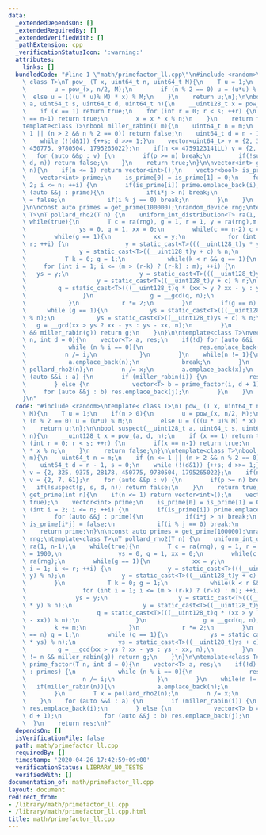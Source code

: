 ```yaml
---
data:
  _extendedDependsOn: []
  _extendedRequiredBy: []
  _extendedVerifiedWith: []
  _pathExtension: cpp
  _verificationStatusIcon: ':warning:'
  attributes:
    links: []
  bundledCode: "#line 1 \"math/primefactor_ll.cpp\"\n#include <random>\ntemplate<\
    \ class T>\nT pow_ (T x, uint64_t n, uint64_t M){\n    T u = 1;\n    if(n > 0){\n\
    \        u = pow_(x, n/2, M);\n        if (n % 2 == 0) u = (u*u) % M;\n      \
    \  else u = (((u * u)% M) * x) % M;\n    }\n    return u;\n};\n\nbool suspect(__uint128_t\
    \ a, uint64_t s, uint64_t d, uint64_t n){\n    __uint128_t x = pow_(a, d, n);\n\
    \    if (x == 1) return true;\n    for (int r = 0; r < s; ++r) {\n        if(x\
    \ == n-1) return true;\n        x = x * x % n;\n    }\n    return false;\n}\n\n\
    template<class T>\nbool miller_rabin(T m){\n    uint64_t n = m;\n    if (n <=\
    \ 1 || (n > 2 && n % 2 == 0)) return false;\n    uint64_t d = n - 1, s = 0;\n\
    \    while (!(d&1)) {++s; d >>= 1;}\n    vector<uint64_t> v = {2, 325, 9375, 28178,\
    \ 450775, 9780504, 1795265022};\n    if(n <= 4759123141LL) v = {2, 7, 61};\n \
    \   for (auto &&p : v) {\n        if(p >= n) break;\n        if(!suspect(p, s,\
    \ d, n)) return false;\n    }\n    return true;\n}\n\nvector<int> get_prime(int\
    \ n){\n    if(n <= 1) return vector<int>();\n    vector<bool> is_prime(n+1, true);\n\
    \    vector<int> prime;\n    is_prime[0] = is_prime[1] = 0;\n    for (int i =\
    \ 2; i <= n; ++i) {\n        if(is_prime[i]) prime.emplace_back(i);\n        for\
    \ (auto &&j : prime){\n            if(i*j > n) break;\n            is_prime[i*j]\
    \ = false;\n            if(i % j == 0) break;\n        }\n    }\n    return prime;\n\
    }\n\nconst auto primes = get_prime(100000);\nrandom_device rng;\ntemplate<class\
    \ T>\nT pollard_rho2(T n) {\n    uniform_int_distribution<T> ra(1, n-1);\n   \
    \ while(true){\n        T c = ra(rng), g = 1, r = 1, y = ra(rng),m = 1900,\n \
    \               ys = 0, q = 1, xx = 0;\n        while(c == n-2) c = ra(rng);\n\
    \        while(g == 1){\n            xx = y;\n            for (int i = 1; i <=\
    \ r; ++i) {\n                y = static_cast<T>(((__uint128_t)y * y) % n);\n \
    \               y = static_cast<T>((__uint128_t)y + c) % n;\n            }\n \
    \           T k = 0; g = 1;\n            while(k < r && g == 1){\n           \
    \     for (int i = 1; i <= (m > (r-k) ? (r-k) : m); ++i) {\n                 \
    \   ys = y;\n                    y = static_cast<T>(((__uint128_t)y * y) % n);\n\
    \                    y = static_cast<T>((__uint128_t)y + c) % n;\n           \
    \         q = static_cast<T>(((__uint128_t)q * (xx > y ? xx - y : y - xx)) % n);\n\
    \                }\n                g = __gcd(q, n);\n                k += m;\n\
    \            }\n            r *= 2;\n        }\n        if(g == n) g = 1;\n  \
    \      while (g == 1){\n            ys = static_cast<T>(((__uint128_t)ys * ys)\
    \ % n);\n            ys = static_cast<T>((__uint128_t)ys + c) % n;\n         \
    \   g = __gcd(xx > ys ? xx - ys : ys - xx, n);\n        }\n        if (g != n\
    \ && miller_rabin(g)) return g;\n    }\n}\n\ntemplate<class T>\nvector<T> prime_factor(T\
    \ n, int d = 0){\n    vector<T> a, res;\n    if(!d) for (auto &&i : primes) {\n\
    \            while (n % i == 0){\n                res.emplace_back(i);\n     \
    \           n /= i;\n            }\n        }\n    while(n != 1){\n        if(miller_rabin(n)){\n\
    \            a.emplace_back(n);\n            break;\n        }\n        T x =\
    \ pollard_rho2(n);\n        n /= x;\n        a.emplace_back(x);\n    }\n    for\
    \ (auto &&i : a) {\n        if (miller_rabin(i)) {\n            res.emplace_back(i);\n\
    \        } else {\n            vector<T> b = prime_factor(i, d + 1);\n       \
    \     for (auto &&j : b) res.emplace_back(j);\n        }\n    }\n    return res;\n\
    }\n"
  code: "#include <random>\ntemplate< class T>\nT pow_ (T x, uint64_t n, uint64_t\
    \ M){\n    T u = 1;\n    if(n > 0){\n        u = pow_(x, n/2, M);\n        if\
    \ (n % 2 == 0) u = (u*u) % M;\n        else u = (((u * u)% M) * x) % M;\n    }\n\
    \    return u;\n};\n\nbool suspect(__uint128_t a, uint64_t s, uint64_t d, uint64_t\
    \ n){\n    __uint128_t x = pow_(a, d, n);\n    if (x == 1) return true;\n    for\
    \ (int r = 0; r < s; ++r) {\n        if(x == n-1) return true;\n        x = x\
    \ * x % n;\n    }\n    return false;\n}\n\ntemplate<class T>\nbool miller_rabin(T\
    \ m){\n    uint64_t n = m;\n    if (n <= 1 || (n > 2 && n % 2 == 0)) return false;\n\
    \    uint64_t d = n - 1, s = 0;\n    while (!(d&1)) {++s; d >>= 1;}\n    vector<uint64_t>\
    \ v = {2, 325, 9375, 28178, 450775, 9780504, 1795265022};\n    if(n <= 4759123141LL)\
    \ v = {2, 7, 61};\n    for (auto &&p : v) {\n        if(p >= n) break;\n     \
    \   if(!suspect(p, s, d, n)) return false;\n    }\n    return true;\n}\n\nvector<int>\
    \ get_prime(int n){\n    if(n <= 1) return vector<int>();\n    vector<bool> is_prime(n+1,\
    \ true);\n    vector<int> prime;\n    is_prime[0] = is_prime[1] = 0;\n    for\
    \ (int i = 2; i <= n; ++i) {\n        if(is_prime[i]) prime.emplace_back(i);\n\
    \        for (auto &&j : prime){\n            if(i*j > n) break;\n           \
    \ is_prime[i*j] = false;\n            if(i % j == 0) break;\n        }\n    }\n\
    \    return prime;\n}\n\nconst auto primes = get_prime(100000);\nrandom_device\
    \ rng;\ntemplate<class T>\nT pollard_rho2(T n) {\n    uniform_int_distribution<T>\
    \ ra(1, n-1);\n    while(true){\n        T c = ra(rng), g = 1, r = 1, y = ra(rng),m\
    \ = 1900,\n                ys = 0, q = 1, xx = 0;\n        while(c == n-2) c =\
    \ ra(rng);\n        while(g == 1){\n            xx = y;\n            for (int\
    \ i = 1; i <= r; ++i) {\n                y = static_cast<T>(((__uint128_t)y *\
    \ y) % n);\n                y = static_cast<T>((__uint128_t)y + c) % n;\n    \
    \        }\n            T k = 0; g = 1;\n            while(k < r && g == 1){\n\
    \                for (int i = 1; i <= (m > (r-k) ? (r-k) : m); ++i) {\n      \
    \              ys = y;\n                    y = static_cast<T>(((__uint128_t)y\
    \ * y) % n);\n                    y = static_cast<T>((__uint128_t)y + c) % n;\n\
    \                    q = static_cast<T>(((__uint128_t)q * (xx > y ? xx - y : y\
    \ - xx)) % n);\n                }\n                g = __gcd(q, n);\n        \
    \        k += m;\n            }\n            r *= 2;\n        }\n        if(g\
    \ == n) g = 1;\n        while (g == 1){\n            ys = static_cast<T>(((__uint128_t)ys\
    \ * ys) % n);\n            ys = static_cast<T>((__uint128_t)ys + c) % n;\n   \
    \         g = __gcd(xx > ys ? xx - ys : ys - xx, n);\n        }\n        if (g\
    \ != n && miller_rabin(g)) return g;\n    }\n}\n\ntemplate<class T>\nvector<T>\
    \ prime_factor(T n, int d = 0){\n    vector<T> a, res;\n    if(!d) for (auto &&i\
    \ : primes) {\n            while (n % i == 0){\n                res.emplace_back(i);\n\
    \                n /= i;\n            }\n        }\n    while(n != 1){\n     \
    \   if(miller_rabin(n)){\n            a.emplace_back(n);\n            break;\n\
    \        }\n        T x = pollard_rho2(n);\n        n /= x;\n        a.emplace_back(x);\n\
    \    }\n    for (auto &&i : a) {\n        if (miller_rabin(i)) {\n           \
    \ res.emplace_back(i);\n        } else {\n            vector<T> b = prime_factor(i,\
    \ d + 1);\n            for (auto &&j : b) res.emplace_back(j);\n        }\n  \
    \  }\n    return res;\n}"
  dependsOn: []
  isVerificationFile: false
  path: math/primefactor_ll.cpp
  requiredBy: []
  timestamp: '2020-04-26 17:42:59+09:00'
  verificationStatus: LIBRARY_NO_TESTS
  verifiedWith: []
documentation_of: math/primefactor_ll.cpp
layout: document
redirect_from:
- /library/math/primefactor_ll.cpp
- /library/math/primefactor_ll.cpp.html
title: math/primefactor_ll.cpp
---
```

